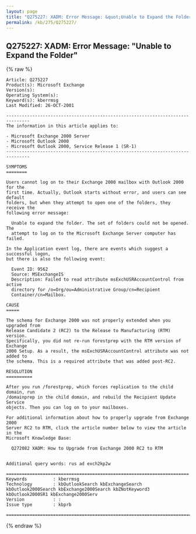 ```yaml
---
layout: page
title: "Q275227: XADM: Error Message: &quot;Unable to Expand the Folder&quot;"
permalink: /kb/275/Q275227/
---
```


## Q275227: XADM: Error Message: &quot;Unable to Expand the Folder&quot;

{% raw %}

	Article: Q275227
	Product(s): Microsoft Exchange
	Version(s): 
	Operating System(s): 
	Keyword(s): kberrmsg
	Last Modified: 26-OCT-2001
	
	-------------------------------------------------------------------------------
	The information in this article applies to:
	
	- Microsoft Exchange 2000 Server 
	- Microsoft Outlook 2000 
	- Microsoft Outlook 2000, Service Release 1 (SR-1) 
	-------------------------------------------------------------------------------
	
	SYMPTOMS
	========
	
	Users cannot log on to their Exchange 2000 mailbox with Outlook 2000 for the
	first time. Actually, Outlook starts without error, and users can see default
	folders, but when they attempt to open one of the folders, they receive the
	following error message:
	
	  Unable to expand the folder. The set of folders could not be opened. The
	  attempt to log on to the Microsoft Exchange Server computer has failed.
	
	In the Application event log, there are events which suggest a successful logon,
	but there is also the following event:
	
	  Event ID: 9562
	  Source: MSExchangeIS
	  Description: Failed to read attribute msExchUSRAccountControl from active
	  directory for /o=Org/ou=Administrative Group/cn=Recipient
	  Container/cn=Mailbox.
	
	CAUSE
	=====
	
	The schema for Exchange 2000 was not properly extended when you upgraded from
	Release Candidate 2 (RC2) to the Release to Manufacturing (RTM) version.
	Specifically, you did not re-run forestprep with the RTM version of Exchange
	2000 Setup. As a result, the msExchUSRAccountControl attribute was not added to
	the schema. This is a required attribute that was added post-RC2.
	
	RESOLUTION
	==========
	
	After you run /forestprep, which forces replication to the child domain, run
	/domainprep in the child domain, and rebuild the Recipient Update Service
	objects. Then you can log on to your mailboxes.
	
	For additional information about how to properly upgrade from Exchange 2000
	Server RC2 to RTM, click the article number below to view the article in the
	Microsoft Knowledge Base:
	
	  Q272082 XADM: How to Upgrade from Exchange 2000 RC2 to RTM
	
	
	Additional query words: rus ad exch2kp2w
	
	======================================================================
	Keywords          : kberrmsg 
	Technology        : kbOutlookSearch kbExchangeSearch kbOutlook2000Search kbExchange2000Search kbZNotKeyword3 kbOutlook2000SR1 kbExchange2000Serv
	Version           : :
	Issue type        : kbprb
	
	=============================================================================
	

{% endraw %}
